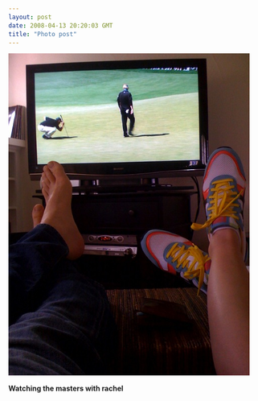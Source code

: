 ```yaml
---
layout: post
date: 2008-04-13 20:20:03 GMT
title: "Photo post"
---
```

![travisj](/images/e3455ac89a41071c7f2c4ea05f667abfe34b0a838aefe2055177ac466f31ccd6.jpg)

<b>Watching the masters with rachel</b>